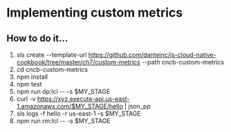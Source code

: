 # Implementing custom metrics

## How to do it...
1. sls create --template-url https://github.com/danteinc/js-cloud-native-cookbook/tree/master/ch7/custom-metrics --path cncb-custom-metrics
2. cd cncb-custom-metrics
3. npm install
4. npm test
5. npm run dp:lcl -- -s $MY_STAGE
6. curl -v https://xyz.execute-api.us-east-1.amazonaws.com/$MY_STAGE/hello | json_pp
7. sls logs -f hello -r us-east-1 -s $MY_STAGE
8. npm run rm:lcl -- -s $MY_STAGE
